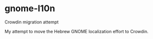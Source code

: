 # gnome-l10n
Crowdin migration attempt


My attempt to move the Hebrew GNOME localization effort to Crowdin.
